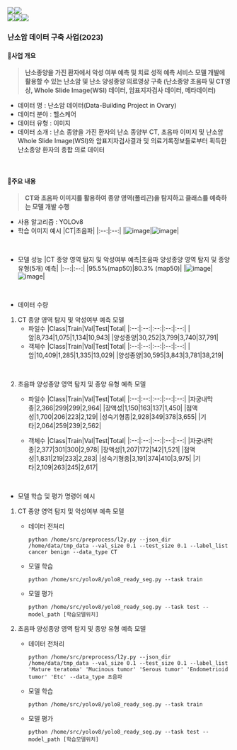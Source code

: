 
<img src="https://img.shields.io/badge/Linux-FCC624?style=for-the-badge&logo=linux&logoColor=white"><img src="https://img.shields.io/badge/Docker-2496ED?style=for-the-badge&logo=docker&logoColor=white">
<br>
<img src="https://img.shields.io/badge/Python-3776AB?style=for-the-badge&logo=python&logoColor=white"><img src="https://img.shields.io/badge/PyTorch-EE4C2C?style=for-the-badge&logo=pytorch&logoColor=white"><img src="https://img.shields.io/badge/OpenCV-5C3EE8?style=for-the-badge&logo=opencv&logoColor=white">

### 난소암 데이터 구축 사업(2023) 

#### 🔔사업 개요
 > **난소종양을 가진 환자에서 악성 여부 예측 및 치료 성적 예측 서비스 모델 개발에 활용할 수 있는 난소암 및 난소 양성종양 의료영상 구축
(난소종양 초음파 및 CT영상, Whole Slide Image(WSI) 데이터, 암표지자검사 데이터, 메타데이터)**
- 데이터 명 : 난소암 데이터(Data-Building Project in Ovary)
- 데이터 분야 : 헬스케어
- 데이터 유형 : 이미지
- 데이터 소개 : 난소 종양을 가진 환자의 난소 종양부 CT, 초음파 이미지 및 난소암 Whole Slide Image(WSI)와 암표지자검사결과 및 의료기록정보들로부터 획득한 난소종양 환자의 종합 의료 데이터


<br>

#### 🔔주요 내용

 > **CT와 초음파 이미지를 활용하여 종양 영역(폴리곤)을 탐지하고 클래스를 예측하는 모델 개발 수행**
- 사용 알고리즘 : YOLOv8
- 학습 이미지 예시
  |CT|초음파|
  |:--:|:--:|
  |![image](https://github.com/JJIIYYUUNN/Ovarain/assets/125724830/987d0af6-9daf-412c-8358-9debf2a72bc3)|![image](https://github.com/JJIIYYUUNN/Ovarain/assets/125724830/3d69e7b7-4e1b-4afb-b5bd-8d02f4cf4ea1)|

<br>

- 모델 성능
  |CT 종양 영역 탐지 및 악성여부 예측|초음파 양성종양 영역 탐지 및 종양 유형(5개) 예측|
  |:--:|:--:|
  |95.5%(map50)|80.3% (map50)|
  |![image](https://github.com/JJIIYYUUNN/Ovarain/assets/125724830/6bacdf28-6730-4ef7-8c12-e282fc94ab93)|![image](https://github.com/JJIIYYUUNN/Ovarain/assets/125724830/a38c85bd-3b82-4bf8-8e3c-67b33d503b41)|

<br>

- 데이터 수량
 1. CT 종양 영역 탐지 및 악성여부 예측 모델
    + 파일수
      |Class|Train|Val|Test|Total|
      |:--:|:--:|:--:|:--:|:--:|
      |암|8,734|1,075|1,134|10,943|
      |양성종양|30,252|3,799|3,740|37,791|
    + 객체수
      |Class|Train|Val|Test|Total|
      |:--:|:--:|:--:|:--:|:--:|
      |암|10,409|1,285|1,335|13,029|
      |양성종양|30,595|3,843|3,781|38,219|

<br>
      
 2. 초음파 양성종양 영역 탐지 및 종양 유형 예측 모델
    + 파일수
      |Class|Train|Val|Test|Total|
      |:--:|:--:|:--:|:--:|:--:|
      |자궁내막종|2,366|299|299|2,964|
      |장액성|1,150|163|137|1,450|
      |점액성|1,700|206|223|2,129|
      |성숙기형종|2,928|349|378|3,655|
      |기타|2,064|259|239|2,562|
      
    + 객체수
      |Class|Train|Val|Test|Total|
      |:--:|:--:|:--:|:--:|:--:|
      |자궁내막종|2,377|301|300|2,978|
      |장액성|1,207|172|142|1,521|
      |점액성|1,831|219|233|2,283|
      |성숙기형종|3,191|374|410|3,975|
      |기타|2,109|263|245|2,617|

<br>

 - 모델 학습 및 평가 명령어 예시
 1. CT 종양 영역 탐지 및 악성여부 예측 모델
      + 데이터 전처리
        ```
        python /home/src/preprocess/l2y.py --json_dir /home/data/tmp_data --val_size 0.1 --test_size 0.1 --label_list cancer benign --data_type CT
        ```
      + 모델 학습
        ```
        python /home/src/yolov8/yolo8_ready_seg.py --task train
        ```
      + 모델 평가
        ```
        python /home/src/yolov8/yolo8_ready_seg.py --task test --model_path [학습모델위치]
        ```

 2. 초음파 양성종양 영역 탐지 및 종양 유형 예측 모델
      + 데이터 전처리
        ```
        python /home/src/preprocess/l2y.py --json_dir /home/data/tmp_data --val_size 0.1 --test_size 0.1 --label_list 'Mature teratoma' 'Mucinous tumor' 'Serous tumor' 'Endometrioid tumor' 'Etc' --data_type 초음파
        ```
      + 모델 학습
        ```
        python /home/src/yolov8/yolo8_ready_seg.py --task train
        ```
      + 모델 평가
        ```
        python /home/src/yolov8/yolo8_ready_seg.py --task test --model_path [학습모델위치]
        ```

    
